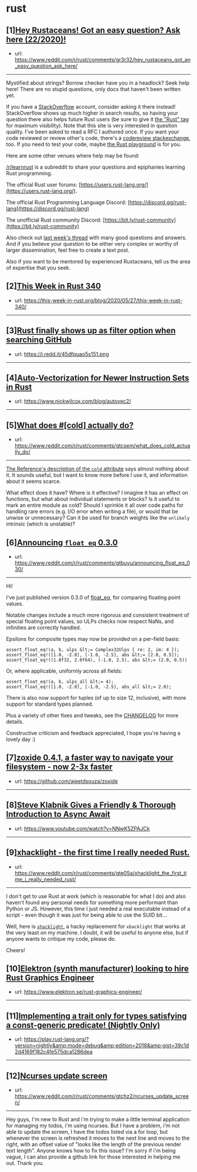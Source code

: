 # rust
## [1][Hey Rustaceans! Got an easy question? Ask here (22/2020)!](https://www.reddit.com/r/rust/comments/gr3r32/hey_rustaceans_got_an_easy_question_ask_here/)
- url: https://www.reddit.com/r/rust/comments/gr3r32/hey_rustaceans_got_an_easy_question_ask_here/
---
Mystified about strings? Borrow checker have you in a headlock? Seek help here! There are no stupid questions, only docs that haven't been written yet.

If you have a [StackOverflow](http://stackoverflow.com/) account, consider asking it there instead! StackOverflow shows up much higher in search results, so having your question there also helps future Rust users (be sure to give it [the "Rust" tag](http://stackoverflow.com/questions/tagged/rust) for maximum visibility). Note that this site is very interested in question quality. I've been asked to read a RFC I authored once. If you want your code reviewed or review other's code, there's a [codereview stackexchange](https://codereview.stackexchange.com/questions/tagged/rust), too. If you need to test your code, maybe [the Rust playground](https://play.rust-lang.org) is for you.

Here are some other venues where help may be found:

[/r/learnrust](https://www.reddit.com/r/learnrust) is a subreddit to share your questions and epiphanies learning Rust programming.

The official Rust user forums: [https://users.rust-lang.org/](https://users.rust-lang.org/).

The official Rust Programming Language Discord: [https://discord.gg/rust-lang](https://discord.gg/rust-lang)

The unofficial Rust community Discord: [https://bit.ly/rust-community](https://bit.ly/rust-community)

Also check out [last week's thread](https://reddit.com/r/rust/comments/glvkc5/hey_rustaceans_got_an_easy_question_ask_here/) with many good questions and answers. And if you believe your question to be either very complex or worthy of larger dissemination, feel free to create a text post.

Also if you want to be mentored by experienced Rustaceans, tell us the area of expertise that you seek.
## [2][This Week in Rust 340](https://www.reddit.com/r/rust/comments/grs1ql/this_week_in_rust_340/)
- url: https://this-week-in-rust.org/blog/2020/05/27/this-week-in-rust-340/
---

## [3][Rust finally shows up as filter option when searching GitHub](https://www.reddit.com/r/rust/comments/gt2roa/rust_finally_shows_up_as_filter_option_when/)
- url: https://i.redd.it/45dfpuao5s151.png
---

## [4][Auto-Vectorization for Newer Instruction Sets in Rust](https://www.reddit.com/r/rust/comments/gt83zg/autovectorization_for_newer_instruction_sets_in/)
- url: https://www.nickwilcox.com/blog/autovec2/
---

## [5][What does #[cold] actually do?](https://www.reddit.com/r/rust/comments/gtcsem/what_does_cold_actually_do/)
- url: https://www.reddit.com/r/rust/comments/gtcsem/what_does_cold_actually_do/
---
[The Reference's description of the `cold` attribute](https://doc.rust-lang.org/reference/attributes/codegen.html#the-cold-attribute) says almost nothing about it. It sounds useful, but I want to know more before I use it, and information about it seems scarce.

What effect does it have? Where is it effective? I imagine it has an effect on functions, but what about individual statements or blocks? Is it useful to mark an entire module as cold? Should I sprinkle it all over code paths for handling rare errors (e.g. I/O error when writing a file), or would that be unwise or unnecessary? Can it be used for branch weights like the `unlikely` intrinsic (which is unstable)?
## [6][Announcing `float_eq` 0.3.0](https://www.reddit.com/r/rust/comments/gtbuvu/announcing_float_eq_030/)
- url: https://www.reddit.com/r/rust/comments/gtbuvu/announcing_float_eq_030/
---
Hi!

I've just published version 0.3.0 of [float\_eq](https://crates.io/crates/float_eq), for comparing floating point values.

Notable changes include a much more rigorous and consistent treatment of special floating point values, so ULPs checks now respect NaNs, and infinities are correctly handled.

Epsilons for composite types may now be provided on a per-field basis:

    assert_float_eq!(a, b, ulps &lt;= Complex32Ulps { re: 2, im: 4 });
    assert_float_eq!([1.0, -2.0], [-1.0, -2.5], abs &lt;= [2.0, 0.5]);
    assert_float_eq!((1.0f32, 2.0f64), (-1.0, 2.5), abs &lt;= (2.0, 0.5))

Or, where applicable, uniformly across all fields:

    assert_float_eq!(a, b, ulps_all &lt;= 4);
    assert_float_eq!([1.0, -2.0], [-1.0, -2.5], abs_all &lt;= 2.0);

There is also now support for tuples (of up to size 12, inclusive), with more support for standard types planned.

Plus a variety of other fixes and tweaks, see the [CHANGELOG](https://github.com/jtempest/float_eq-rs/blob/master/CHANGELOG.md) for more details.

Constructive criticism and feedback appreciated, I hope you're having a lovely day :)
## [7][zoxide 0.4.1, a faster way to navigate your filesystem - now 2-3x faster](https://www.reddit.com/r/rust/comments/gt42jm/zoxide_041_a_faster_way_to_navigate_your/)
- url: https://github.com/ajeetdsouza/zoxide
---

## [8][Steve Klabnik Gives a Friendly &amp; Thorough Introduction to Async Await](https://www.reddit.com/r/rust/comments/gst7y7/steve_klabnik_gives_a_friendly_thorough/)
- url: https://www.youtube.com/watch?v=NNwK5ZPAJCk
---

## [9][xhacklight - the first time I really needed Rust.](https://www.reddit.com/r/rust/comments/gte05a/xhacklight_the_first_time_i_really_needed_rust/)
- url: https://www.reddit.com/r/rust/comments/gte05a/xhacklight_the_first_time_i_really_needed_rust/
---
I don't get to use Rust at work (which is reasonable for what I do) and also haven't found any personal needs for something more performant than Python or JS. However, this time I just needed a real executable instead of a script - even though it was just for being able to use the SUID bit...

Well, here is [`xhacklight`](https://github.com/SillyFreak/xhacklight), a hacky replacement for `xbacklight` that works at the very least on my machine. I doubt, it will be useful to anyone else, but if anyone wants to critique my code, please do.

Cheers!
## [10][Elektron (synth manufacturer) looking to hire Rust Graphics Engineer](https://www.reddit.com/r/rust/comments/gt0kgw/elektron_synth_manufacturer_looking_to_hire_rust/)
- url: https://www.elektron.se/rust-graphics-engineer/
---

## [11][Implementing a trait only for types satisfying a const-generic predicate! (Nightly Only)](https://www.reddit.com/r/rust/comments/gt067a/implementing_a_trait_only_for_types_satisfying_a/)
- url: https://play.rust-lang.org/?version=nightly&amp;mode=debug&amp;edition=2018&amp;gist=39c1d2d4169f182c4fe575dca1286dea
---

## [12][Ncurses update screen](https://www.reddit.com/r/rust/comments/gtchz2/ncurses_update_screen/)
- url: https://www.reddit.com/r/rust/comments/gtchz2/ncurses_update_screen/
---
Hey guys, I'm new to Rust and i'm trying to make a little terminal application for managing my todos, i'm using ncurses. But I have a problem, i'm not able to update the screen, I have the todos listed via a for loop, but whenever the screen is refreshed it moves to the next line and moves to the right, with an offset value of "looks like the length of the previous render text length". Anyone knows how to fix this issue? I'm sorry if i'm being vague, I can also provide a github link for those interested in helping me out. Thank you.
